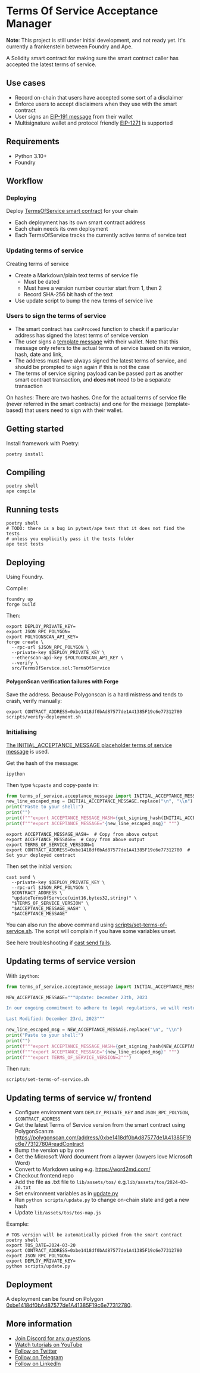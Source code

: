 # Terms Of Service Acceptance Manager

**Note**: This project is still under initial development,
and not ready yet. It's currently a frankenstein between Foundry and Ape.

A Solidity smart contract for making sure the smart contract caller
has accepted the latest terms of service.

## Use cases

- Record on-chain that users have accepted some sort of a disclaimer 
- Enforce users to accept disclaimers when they use with the smart contract
- User signs an [EIP-191 message](https://eips.ethereum.org/EIPS/eip-191) from their wallet
- Multisignature wallet and protocol friendly [EIP-1271](https://github.com/OpenZeppelin/openzeppelin-contracts/blob/master/contracts/utils/cryptography/SignatureChecker.sol) is supported

## Requirements

- Python 3.10+
- Foundry

## Workflow

### Deploying

Deploy [TermsOfService smart contract](./contracts/TermsOfService.sol) for your chain

- Each deployment has its own smart contract address
- Each chain needs its own deployment
- Each TermsOfService tracks the currently active terms of service text

### Updating terms of service

Creating terms of service

- Create a Markdown/plain text terms of service file
  - Must be dated
  - Must have a version number counter start from 1, then 2
  - Record SHA-256 bit hash of the text 
- Use update script to bump the new terms of service live

### Users to sign the terms of service

- The smart contract has `canProceed` function to check if a 
  particular address has signed the latest terms of service version
- The user signs a [template message](./terms_of_service/acceptance_message.py)
  with their wallet. Note that this message only refers to the actual 
  terms of service based on its version, hash, date and link,
- The address must have always signed the latest terms of service,
  and should be prompted to sign again if this is not the case
- The terms of service signing payload can be passed part 
  as another smart contract transaction, and **does not** need
  to be a separate transaction

On hashes: There are two hashes. One for the actual terms of service
file (never referred in the smart contracts) and one for the message
(template-based) that users need to sign with their wallet.

## Getting started

Install framework with Poetry:

```
poetry install
```

## Compiling

```shell
poetry shell
ape compile
```

## Running tests

```shell
poetry shell
# TODO: there is a bug in pytest/ape test that it does not find the tests
# unless you explicitly pass it the tests folder
ape test tests
```

## Deploying

Using Foundry.

Compile:

```shell
foundry up
forge build
```

Then:

```shell 
export DEPLOY_PRIVATE_KEY=
export JSON_RPC_POLYGON=
export POLYGONSCAN_API_KEY=
forge create \
  --rpc-url $JSON_RPC_POLYGON \
  --private-key $DEPLOY_PRIVATE_KEY \
  --etherscan-api-key $POLYGONSCAN_API_KEY \
  --verify \
  src/TermsOfService.sol:TermsOfService
```

#### PolygonScan verification failures with Forge 

Save the address. Because Polygonscan is a hard mistress and tends to crash, verify manually:

```shell
export CONTRACT_ADDRESS=0xbe1418df0bAd87577de1A41385F19c6e77312780
scripts/verify-deployment.sh
```

### Initialising

[The INITIAL_ACCEPTANCE_MESSAGE placeholder terms of service message](./terms_of_service/acceptance_message.py) is used.


Get the hash of the message:

```shell
ipython 
```

Then type `%cpaste` and copy-paste in:

```python
from terms_of_service.acceptance_message import INITIAL_ACCEPTANCE_MESSAGE, get_signing_hash
new_line_escaped_msg = INITIAL_ACCEPTANCE_MESSAGE.replace("\n", "\\n")
print("Paste to your shell:")
print("")
print(f"""export ACCEPTANCE_MESSAGE_HASH={get_signing_hash(INITIAL_ACCEPTANCE_MESSAGE).hex()}""")
print(f"""export ACCEPTANCE_MESSAGE="{new_line_escaped_msg}" """)
````

```shell
export ACCEPTANCE_MESSAGE_HASH=  # Copy from above output
export ACCEPTANCE_MESSAGE=  # Copy from above output
export TERMS_OF_SERVICE_VERSION=1
export CONTRACT_ADDRESS=0xbe1418df0bAd87577de1A41385F19c6e77312780  # Set your deployed contract
```

Then set the initial version:

```shell
cast send \
  --private-key $DEPLOY_PRIVATE_KEY \
  --rpc-url $JSON_RPC_POLYGON \
  $CONTRACT_ADDRESS \
  "updateTermsOfService(uint16,bytes32,string)" \
  "$TERMS_OF_SERVICE_VERSION" \
  "$ACCEPTANCE_MESSAGE_HASH" \
  "$ACCEPTANCE_MESSAGE"
```

You can also run the above command using [scripts/set-terms-of-service.sh](./scripts/set-terms-of-service.sh).
The script will complain if you have some variables unset.

See here troubleshooting if [cast send fails](https://ethereum.stackexchange.com/questions/161808/foundtry-cast-code-32000-message-replacement-transaction-underpriced-data).

## Updating terms of service version

With `ipython`:

```python
from terms_of_service.acceptance_message import INITIAL_ACCEPTANCE_MESSAGE, get_signing_hash

NEW_ACCEPTANCE_MESSAGE="""Update: December 23th, 2023

In our ongoing commitment to adhere to legal regulations, we will restrict IP addresses located in certain jurisdictions from accessing our application’s frontend user interface. These jurisdictions include: United States, United Kingdom, Cuba, Iran, North Korea, Syria and Russia. Thank you for your understanding and ongoing support

Last Modified: December 23rd, 2023"""

new_line_escaped_msg = NEW_ACCEPTANCE_MESSAGE.replace("\n", "\\n")
print("Paste to your shell:")
print("")
print(f"""export ACCEPTANCE_MESSAGE_HASH={get_signing_hash(NEW_ACCEPTANCE_MESSAGE).hex()}""")
print(f"""export ACCEPTANCE_MESSAGE="{new_line_escaped_msg}" """)
print(f"""export TERMS_OF_SERVICE_VERSION=2""")
```

Then run:

```shell
scripts/set-terms-of-service.sh
```

## Updating terms of service w/ frontend

- Configure environment vars `DEPLOY_PRIVATE_KEY` and `JSON_RPC_POLYGON`, `$CONTRACT_ADDRESS`
- Get the latest Terms of Service version from the smart contract using PolygonScan:m https://polygonscan.com/address/0xbe1418df0bAd87577de1A41385F19c6e77312780#readContract
- Bump the version up by one
- Get the Microsoft Word document from a laywer (lawyers love Microsoft Word)
- Convert to Markdown using e.g. https://word2md.com/
- Checkout frontend repo
- Add the file as .txt file to `lib/assets/tos/` e.g.`lib/assets/tos/2024-03-20.txt`
- Set environment variables as in [update.py](./scripts/update.py)
- Run `python scripts/update.py` to change on-chain state and get a new hash
- Update `lib/assets/tos/tos-map.js`

Example:

```shell
# TOS version will be automatically picked from the smart contract
poetry shell
export TOS_DATE=2024-03-20
export CONTRACT_ADDRESS=0xbe1418df0bAd87577de1A41385F19c6e77312780
export JSON_RPC_POLYGON=
export DEPLOY_PRIVATE_KEY=
python scripts/update.py

```

## Deployment

A deployment can be found on Polygon [0xbe1418df0bAd87577de1A41385F19c6e77312780](https://polygonscan.com/address/0xbe1418df0bAd87577de1A41385F19c6e77312780).

## More information

- [Join Discord for any questions](https://tradingstrategy.ai/community).
- [Watch tutorials on YouTube](https://www.youtube.com/@tradingstrategyprotocol)
- [Follow on Twitter](https://twitter.com/TradingProtocol)
- [Follow on Telegram](https://t.me/trading_protocol)
- [Follow on LinkedIn](https://www.linkedin.com/company/trading-strategy/)
